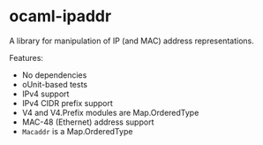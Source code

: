 # ocaml-ipaddr

A library for manipulation of IP (and MAC) address representations.

Features:

 * No dependencies
 * oUnit-based tests
 * IPv4 support
 * IPv4 CIDR prefix support
 * V4 and V4.Prefix modules are Map.OrderedType
 * MAC-48 (Ethernet) address support
 * `Macaddr` is a Map.OrderedType
